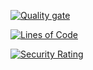 
 [![Quality gate](http://ubuntu2304.southeastasia.cloudapp.azure.com:9000/api/project_badges/quality_gate?project=dotnet2-scan&token=sqb_655493d54563db167004f60a579eacf126ffb83d)](http://ubuntu2304.southeastasia.cloudapp.azure.com:9000/dashboard?id=dotnet2-scan)

 [![Lines of Code](http://ubuntu2304.southeastasia.cloudapp.azure.com:9000/api/project_badges/measure?project=dotnet2-scan&metric=ncloc&token=sqb_655493d54563db167004f60a579eacf126ffb83d)](http://ubuntu2304.southeastasia.cloudapp.azure.com:9000/dashboard?id=dotnet2-scan)

 [![Security Rating](http://ubuntu2304.southeastasia.cloudapp.azure.com:9000/api/project_badges/measure?project=dotnet2-scan&metric=security_rating&token=sqb_655493d54563db167004f60a579eacf126ffb83d)](http://ubuntu2304.southeastasia.cloudapp.azure.com:9000/dashboard?id=dotnet2-scan)
